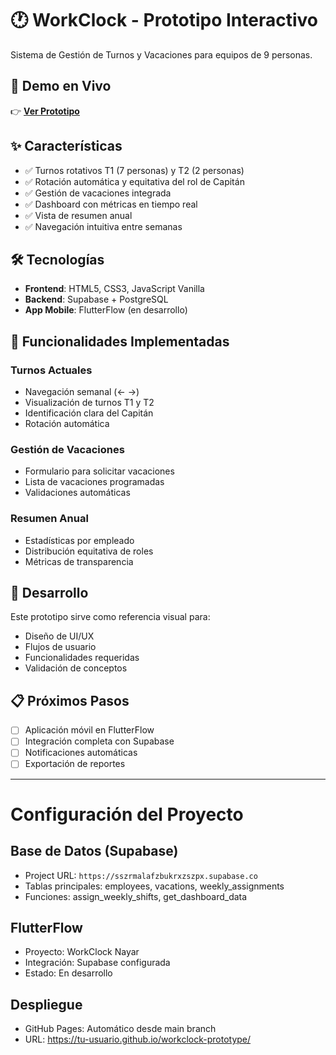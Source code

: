 # 🕐 WorkClock - Prototipo Interactivo

Sistema de Gestión de Turnos y Vacaciones para equipos de 9 personas.

## 🌟 Demo en Vivo
👉 **[Ver Prototipo](https://tu-usuario.github.io/workclock-prototype/)**

## ✨ Características
- ✅ Turnos rotativos T1 (7 personas) y T2 (2 personas)
- ✅ Rotación automática y equitativa del rol de Capitán
- ✅ Gestión de vacaciones integrada
- ✅ Dashboard con métricas en tiempo real
- ✅ Vista de resumen anual
- ✅ Navegación intuitiva entre semanas

## 🛠️ Tecnologías
- **Frontend**: HTML5, CSS3, JavaScript Vanilla
- **Backend**: Supabase + PostgreSQL
- **App Mobile**: FlutterFlow (en desarrollo)

## 📱 Funcionalidades Implementadas

### Turnos Actuales
- Navegación semanal (← →)
- Visualización de turnos T1 y T2
- Identificación clara del Capitán
- Rotación automática

### Gestión de Vacaciones
- Formulario para solicitar vacaciones
- Lista de vacaciones programadas
- Validaciones automáticas

### Resumen Anual
- Estadísticas por empleado
- Distribución equitativa de roles
- Métricas de transparencia

## 🚀 Desarrollo

Este prototipo sirve como referencia visual para:
- Diseño de UI/UX
- Flujos de usuario
- Funcionalidades requeridas
- Validación de conceptos

## 📋 Próximos Pasos
- [ ] Aplicación móvil en FlutterFlow
- [ ] Integración completa con Supabase
- [ ] Notificaciones automáticas
- [ ] Exportación de reportes

---

# Configuración del Proyecto

## Base de Datos (Supabase)
- Project URL: `https://sszrmalafzbukrxzszpx.supabase.co`
- Tablas principales: employees, vacations, weekly_assignments
- Funciones: assign_weekly_shifts, get_dashboard_data

## FlutterFlow
- Proyecto: WorkClock Nayar
- Integración: Supabase configurada
- Estado: En desarrollo

## Despliegue
- GitHub Pages: Automático desde main branch
- URL: https://tu-usuario.github.io/workclock-prototype/
